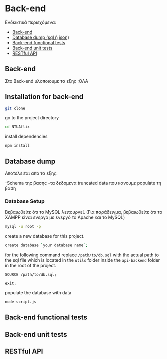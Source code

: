 # Back-end

Ενδεικτικά περιεχόμενα:

- [Back-end](#Back-end)
- [Database dump (sql ή json)](#Database-dump)
- [Back-end functional tests](#Back-end-functional-tests)
- [Back-end unit tests](#Back-end-unit-tests)
- [RESTful API](#RESTful-API)



## Back-end

Στο Back-end υλοποιουμε τα εξης :ΟΛΑ




## Installation for back-end 


```sh
git clone 
```
go to the project directory
```sh
cd NTUAflix
```
install dependencies
```sh
npm install
```

 


















## Database dump
Αποτελειται απο τα εξης:


-Schema της βασης 
-τα δεδομενα truncated data που κανουμε populate τη βαση 



### Database Setup

Βεβαιωθείτε ότι το MySQL λειτουργεί. (Για παράδειγμα, βεβαιωθείτε ότι το XAMPP είναι ενεργό με ενεργό το Apache και το MySQL)




```sh
mysql -u root -p
```
create a new database for this project.
```sh
create database `your database name`;
```

for the following command replace `/path/to/db.sql` with the actual path to the sql file which is located in the `utils` folder inside the `api-backend` folder in the root of the project.
```
SOURCE /path/to/db.sql;
```
```
exit;
```

populate the database with data
```sh
node script.js

```


















## Back-end functional tests


























## Back-end unit tests


































## RESTful API





